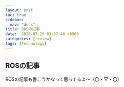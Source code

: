 ```yaml
---
layout: post
toc: true
sidebar:
  nav: "docs"
title: ROSの記事
date:  2020-07-29 03:37:48 +0900
categories: [review]
tags: [Technology]
---
```






## ROSの記事

ROSの記事も書こうかなって思ってるよ～（〇・▽・〇）
